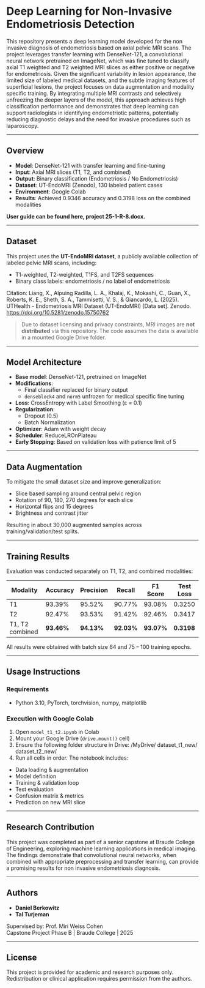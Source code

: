 # Deep Learning for Non-Invasive Endometriosis Detection

This repository presents a deep learning model developed for the non invasive diagnosis of endometriosis based on axial pelvic MRI scans. The project leverages transfer learning with DenseNet-121, a convolutional neural network pretrained on ImageNet, which was fine tuned to classify axial T1 weighted and T2 weighted MRI slices as either positive or negative for endometriosis. Given the significant variability in lesion appearance, the limited size of labeled medical datasets, and the subtle imaging features of superficial lesions, the project focuses on data augmentation and modality specific training. By integrating multiple MRI contrasts and selectively unfreezing the deeper layers of the model, this approach achieves high classification performance and demonstrates that deep learning can support radiologists in identifying endometriotic patterns, potentially reducing diagnostic delays and the need for invasive procedures such as laparoscopy.

---

## Overview

- **Model**: DenseNet-121 with transfer learning and fine-tuning
- **Input**: Axial MRI slices (T1, T2, and combined)
- **Output**: Binary classification (Endometriosis / No Endometriosis)
- **Dataset**: UT-EndoMRI (Zenodo), 130 labeled patient cases
- **Environment**: Google Colab
- **Results**: Achieved 0.9346 accuracy and 0.3198 loss on the combined modalities

**User guide can be found here, project 25-1-R-8.docx.**

---

## Dataset

This project uses the **UT-EndoMRI dataset**, a publicly available collection of labeled pelvic MRI scans, including:

- T1-weighted, T2-weighted, T1FS, and T2FS sequences
- Binary class labels: endometriosis / no label of endometriosis

Citation:
Liang, X., Alpuing Radilla, L. A., Khalaj, K., Mokashi, C., Guan, X., Roberts, K. E., Sheth, S. A., Tammisetti, V. S., & Giancardo, L. (2025). UTHealth - Endometriosis MRI Dataset (UT-EndoMRI) [Data set]. Zenodo. https://doi.org/10.5281/zenodo.15750762

> Due to dataset licensing and privacy constraints, MRI images are **not distributed** via this repository. The code assumes the data is available in a mounted Google Drive folder.

---

## Model Architecture

- **Base model**: DenseNet-121, pretrained on ImageNet
- **Modifications**:
  - Final classifier replaced for binary output
  - `denseblock4` and `norm5` unfrozen for medical specific fine tuning
- **Loss**: CrossEntropy with Label Smoothing (ε = 0.1)
- **Regularization**:
  - Dropout (0.5)
  - Batch Normalization
- **Optimizer**: Adam with weight decay
- **Scheduler**: ReduceLROnPlateau
- **Early Stopping**: Based on validation loss with patience limit of 5

---

## Data Augmentation

To mitigate the small dataset size and improve generalization:

- Slice based sampling around central pelvic region
- Rotation of 90, 180, 270 degrees for each slice
- Horizontal flips and 15 degrees
- Brightness and contrast jitter

Resulting in about 30,000 augmented samples across training/validation/test splits.

---

## Training Results

Evaluation was conducted separately on T1, T2, and combined modalities:

| **Modality**     | **Accuracy** | **Precision** | **Recall** | **F1 Score** | **Test Loss** |
|------------------|--------------|---------------|------------|--------------|---------------|
| T1               | 93.39%       | 95.52%        | 90.77%     | 93.08%       | 0.3250        |
| T2               | 92.47%       | 93.53%        | 91.42%     | 92.46%       | 0.3417        |
| T1, T2 combined  | **93.46%**   | **94.13%**    | **92.03%** | **93.07%**   | **0.3198**    |

All results were obtained with batch size 64 and 75 – 100 training epochs.

---

## Usage Instructions

### Requirements

- Python 3.10, PyTorch, torchvision, numpy, matplotlib

### Execution with Google Colab

1. Open `model_t1_t2.ipynb` in Colab
2. Mount your Google Drive (`drive.mount()` cell)
3. Ensure the following folder structure in Drive:
/MyDrive/
dataset_t1_new/
dataset_t2_new/
5. Run all cells in order. The notebook includes:
- Data loading & augmentation
- Model definition
- Training & validation loop
- Test evaluation
- Confusion matrix & metrics
- Prediction on new MRI slice

---

## Research Contribution

This project was completed as part of a senior capstone at Braude College of Engineering, exploring machine learning applications in medical imaging. The findings demonstrate that convolutional neural networks, when combined with appropriate preprocessing and transfer learning, can provide a promising results for non invasive endometriosis diagnosis.

---

## Authors

- **Daniel Berkowitz**
- **Tal Turjeman**

Supervised by: Prof. Miri Weiss Cohen  
Capstone Project Phase B | Braude College | 2025

---

## License

This project is provided for academic and research purposes only. Redistribution or clinical application requires permission from the authors.
